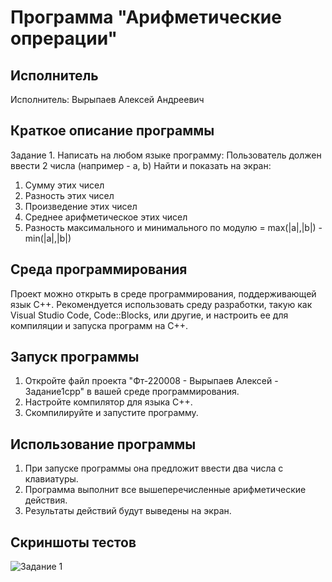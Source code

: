 # Программа "Арифметические опрерации"

## Исполнитель
Исполнитель: Вырыпаев Алексей Андреевич

## Краткое описание программы
Задание 1. Написать на любом языке программу: 
Пользователь должен ввести 2 числа (например - a, b)
Найти и показать на экран:
1. Сумму этих чисел
2. Разность этих чисел
3. Произведение этих чисел
4. Среднее арифметическое этих чисел
5. Разность максимального и минимального по модулю = max(|a|,|b|) - min(|a|,|b|)  

## Среда программирования
Проект можно открыть в среде программирования, поддерживающей язык C++. Рекомендуется использовать среду разработки, такую как Visual Studio Code, Code::Blocks, или другие, и настроить ее для компиляции и запуска программ на C++.

## Запуск программы
1. Откройте файл проекта "Фт-220008 - Вырыпаев Алексей - Задание1cpp" в вашей среде программирования.
2. Настройте компилятор для языка C++.
3. Скомпилируйте и запустите программу.

## Использование программы
1. При запуске программы она предложит ввести два числа с клавиатуры.
2. Программа выполнит все вышеперечисленные арифметические действия.
3. Результаты действий будут выведены на экран.

## Скриншоты тестов
![Задание 1](https://drive.google.com/drive/folders/1iUKQh26b9okmn3x5Fp8HWeoYRtoBSGW7?usp=drive_link "Тест")
